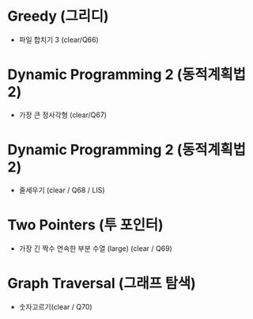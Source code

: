 

# Greedy (그리디)
- 파일 합치기 3 (clear/Q66) 

# Dynamic Programming 2 (동적계획법 2)
- 가장 큰 정사각형 (clear/Q67)

# Dynamic Programming 2 (동적계획법 2)
- 줄세우기 (clear / Q68 / LIS)

# Two Pointers (투 포인터)
- 가장 긴 짝수 연속한 부분 수열 (large) (clear / Q69)

# Graph Traversal (그래프 탐색)
- 숫자고르기(clear / Q70)